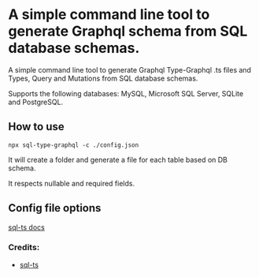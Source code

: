 # A simple command line tool to generate Graphql schema from SQL database schemas.

A simple command line tool to generate Graphql Type-Graphql .ts files and Types, Query and Mutations from SQL database schemas.

Supports the following databases: MySQL, Microsoft SQL Server, SQLite and PostgreSQL.

## How to use

`npx sql-type-graphql -c ./config.json`

It will create a folder and generate a file for each table based on DB schema.

It respects nullable and required fields.

## Config file options

[sql-ts docs](https://github.com/rmp135/sql-ts#config)

### Credits:

- [sql-ts](https://github.com/rmp135/sql-ts)
